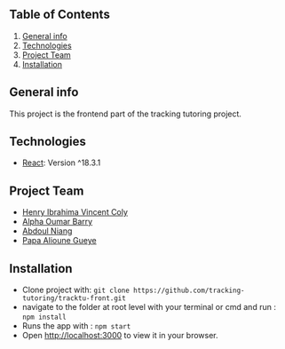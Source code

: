 ## Table of Contents

1. [General info](#general-info)
2. [Technologies](#technologies)
3. [Project Team](#project-team)
4. [Installation](#installation)

## General info

This project is the frontend part of the tracking tutoring project.

## Technologies

* [React](https://fr.react.dev/): Version ^18.3.1

## Project Team

- [Henry Ibrahima Vincent Coly](https://github.com/devOFcentury)
- [Alpha Oumar Barry](https://github.com/alphaoumar9231)
- [Abdoul Niang](https://github.com/abdoulniang2000)
- [Papa Alioune Gueye](https://github.com/linodev19)

## Installation

- Clone project with: `git clone https://github.com/tracking-tutoring/tracktu-front.git`
- navigate to the folder at root level with your terminal or cmd and run : `npm install`
- Runs the app with : `npm start`
- Open [http://localhost:3000](http://localhost:3000) to view it in your browser.